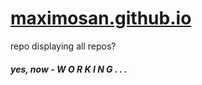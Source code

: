 # [maximosan.github.io](https://maximosan.github.io)

repo displaying all repos?

##### yes, now  -  W  O  R  K  I  N  G  .  .  .
